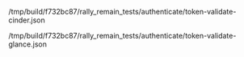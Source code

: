 

/tmp/build/f732bc87/rally_remain_tests/authenticate/token-validate-cinder.json


/tmp/build/f732bc87/rally_remain_tests/authenticate/token-validate-glance.json
